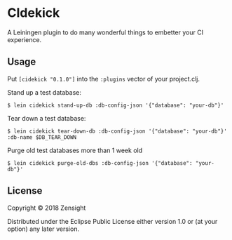 # CIdekick

A Leiningen plugin to do many wonderful things to embetter your CI experience.

## Usage

Put `[cidekick "0.1.0"]` into the `:plugins` vector of your project.clj.

Stand up a test database:

    $ lein cidekick stand-up-db :db-config-json '{"database": "your-db"}'

Tear down a test database:

    $ lein cidekick tear-down-db :db-config-json '{"database": "your-db"}' :db-name $DB_TEAR_DOWN

Purge old test databases more than 1 week old

    $ lein cidekick purge-old-dbs :db-config-json '{"database": "your-db"}'

## License

Copyright © 2018 Zensight

Distributed under the Eclipse Public License either version 1.0 or (at your
option) any later version.
